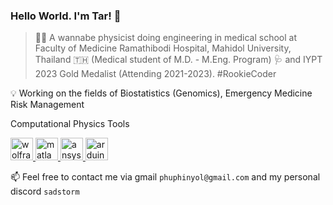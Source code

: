 ### Hello World. I'm Tar! 👋

> 🌱✨ A wannabe physicist doing engineering in medical school at Faculty of Medicine Ramathibodi Hospital, Mahidol University, Thailand 🇹🇭 (Medical student of M.D. - M.Eng. Program) 🩺 and IYPT 2023 Gold Medalist (Attending 2021-2023). #RookieCoder

💡 Working on the fields of Biostatistics (Genomics), Emergency Medicine Risk Management
  
Computational Physics Tools

<div align="center">
<p align="left">
  <a href="https://www.wolfram.com/language/" target="_blank" rel="noreferrer"> 
  <img src="https://cdn.worldvectorlogo.com/logos/wolfram-language.svg" alt="wolfram" width="36" height="36"/> </a>
  
  <a href="https://www.mathworks.com" target="_blank" rel="noreferrer"> 
  <img src="https://cdn.worldvectorlogo.com/logos/matlab.svg" alt="matlab" width="36" height="36"/> </a>

  <a href="https://www.ansys.com" target="_blank" rel="noreferrer"> 
  <img src="https://ww2.freelogovectors.net/svg17/ansys_logo-freelogovectors.net.svg" alt="ansys" width="36" height="36"/> </a>
  
  <a href="https://www.arduino.cc/" target="_blank" rel="noreferrer"> 
  <img src="https://cdn.worldvectorlogo.com/logos/arduino-1.svg" alt="arduino" width="36" height="36"/> </a>
</p>  
</div>


📫 Feel free to contact me via gmail `phuphinyol@gmail.com` and my personal discord `sadstorm`

